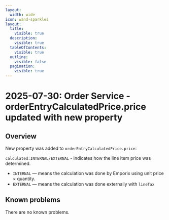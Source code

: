 ```yaml
---
layout:
  width: wide
icon: wand-sparkles
layout:
  title:
    visible: true
  description:
    visible: true
  tableOfContents:
    visible: true
  outline:
    visible: false
  pagination:
    visible: true
---
```


# 2025-07-30: Order Service - orderEntryCalculatedPrice.price updated with new property

## Overview

New property was added to `orderEntryCalculatedPrice.price`:

`calculated:INTERNAL/EXTERNAL` - indicates how the line item price was determined.
 - `INTERNAL` — means the calculation was done by Emporix using unit price × quantity.
 - `EXTERNAL` — means the calculation was done externally with `lineTax`


## Known problems

There are no known problems.

